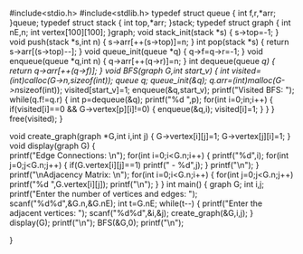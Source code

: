 #include<stdio.h>
#include<stdlib.h>
typedef struct queue 
{
    int f,r,*arr;
}queue;
typedef struct stack
{
    int top,*arr;
}stack;
typedef struct graph
{
    int nE,n;
    int vertex[100][100];
}graph;
void stack_init(stack *s)
{
    s->top=-1;
}
void push(stack *s,int n)
{
    s->arr[++(s->top)]=n;
}
int pop(stack *s)
{
    return s->arr[(s->top)--];
}
void queue_init(queue *q)
{
    q->f=q->r=-1;
}
void enqueue(queue *q,int n)
{
    q->arr[++(q->r)]=n;
}
int dequeue(queue *q)
{
    return q->arr[++(q->f)];
}
void BFS(graph *G,int start_v)
{
    int *visited=(int*)calloc(G->n,sizeof(int));
    queue q;
    queue_init(&q);
    q.arr=(int*)malloc(G->n*sizeof(int));
    visited[start_v]=1;
    enqueue(&q,start_v);
    printf("Visited BFS: ");
    while(q.f!=q.r)
    {
        int p=dequeue(&q);
        printf("%d ",p);
        for(int i=0;i<G->n;i++)
        {
            if(visited[i]==0 && G->vertex[p][i]!=0)
            {
                enqueue(&q,i);
                visited[i]=1;
            }
        }
    }
    free(visited);
}   

void create_graph(graph *G,int i,int j)
{
    G->vertex[i][j]=1;
    G->vertex[j][i]=1;
}
void display(graph G)
{   
    printf("Edge Connections: \n");
    for(int i=0;i<G.n;i++)
    {
        printf("%d",i);
        for(int j=0;j<G.n;j++)
        {
            if(G.vertex[i][j]==1)
                printf(" - %d",j);
        }
        printf("\n");
    }
    printf("\nAdjacency Matrix: \n");
    for(int i=0;i<G.n;i++)
    {
        for(int j=0;j<G.n;j++)
        printf("%d ",G.vertex[i][j]);
        printf("\n");
    }
}
int main()
{
    graph G;
    int i,j;
    printf("Enter the number of vertices and edges: ");
    scanf("%d%d",&G.n,&G.nE);
    int t=G.nE;
    while(t--)
    {
        printf("Enter the adjacent vertices: ");
        scanf("%d%d",&i,&j);
        create_graph(&G,i,j);
    }
    display(G);
    printf("\n");
    BFS(&G,0);
    printf("\n");
    
}



